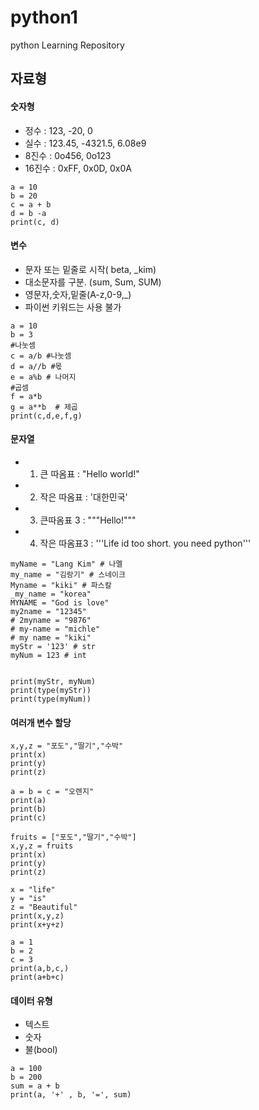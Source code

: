# python1  
python Learning Repository  

## 자료형  
#### 숫자형   
* 정수 : 123, -20, 0    
* 실수 : 123.45, -4321.5, 6.08e9     
* 8진수 : 0o456, 0o123   
* 16진수 : 0xFF, 0x0D, 0x0A  

```
a = 10  
b = 20  
c = a + b  
d = b -a  
print(c, d)  
```  

#### 변수 
* 문자 또는 밑줄로 시작( beta, _kim)  
* 대소문자를 구분. (sum, Sum, SUM)  
* 영문자,숫자,밑줄(A-z,0-9,_)  
* 파이썬 키워드는 사용 불가  

```
a = 10  
b = 3  
#나눗셈  
c = a/b #나눗셈  
d = a//b #몫  
e = a%b # 나머지  
#곱셈  
f = a*b   
g = a**b  # 제곱  
print(c,d,e,f,g)  
```

#### 문자열  
* 1. 큰 따옴표 : "Hello world!"  
* 2. 작은 따옴표 : '대한민국'  
* 3. 큰따옴표 3 : """Hello!"""  
* 4. 작은 따옴표3 : '''Life id too short. you need python'''  

```
myName = "Lang Kim" # 나멜  
my_name = "김랑기" # 스네이크  
Myname = "kiki" # 파스칼  
_my_name = "korea"  
MYNAME = "God is love"  
my2name = "12345"  
# 2myname = "9876"  
# my-name = "michle"  
# my name = "kiki"  
myStr = '123' # str  
myNum = 123 # int  


print(myStr, myNum)  
print(type(myStr))  
print(type(myNum))  
```

#### 여러개 변수 할당  

```
x,y,z = "포도","딸기","수박"  
print(x)  
print(y)  
print(z)  
```

```
a = b = c = "오렌지"  
print(a)  
print(b)  
print(c)  
```

```
fruits = ["포도","딸기","수박"]  
x,y,z = fruits  
print(x)  
print(y)  
print(z)  
```

```
x = "life"  
y = "is"  
z = "Beautiful"  
print(x,y,z)  
print(x+y+z)  
```

```
a = 1  
b = 2  
c = 3  
print(a,b,c,)  
print(a+b+c)  
```

#### 데이터 유형  
+ 텍스트  
+ 숫자  
+ 불(bool)  

```
a = 100  
b = 200  
sum = a + b  
print(a, '+' , b, '=', sum)  
```

